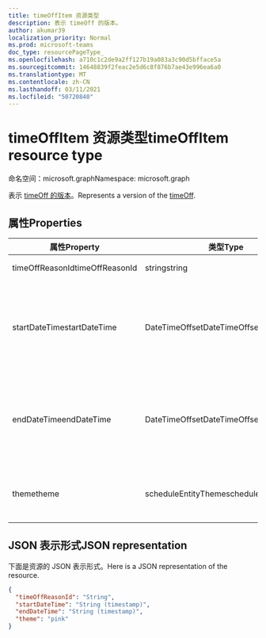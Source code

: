 ```yaml
---
title: timeOffItem 资源类型
description: 表示 timeOff 的版本。
author: akumar39
localization_priority: Normal
ms.prod: microsoft-teams
doc_type: resourcePageType_
ms.openlocfilehash: a710c1c2de9a2ff127b19a083a3c90d5bfface5a
ms.sourcegitcommit: 14648839f2feac2e5d6c8f876b7ae43e996ea6a0
ms.translationtype: MT
ms.contentlocale: zh-CN
ms.lasthandoff: 03/11/2021
ms.locfileid: "50720840"
---
```

# <a name="timeoffitem-resource-type"></a><span data-ttu-id="e409b-103">timeOffItem 资源类型</span><span class="sxs-lookup"><span data-stu-id="e409b-103">timeOffItem resource type</span></span>

<span data-ttu-id="e409b-104">命名空间：microsoft.graph</span><span class="sxs-lookup"><span data-stu-id="e409b-104">Namespace: microsoft.graph</span></span>

<span data-ttu-id="e409b-105">表示 [timeOff 的版本](timeoff.md)。</span><span class="sxs-lookup"><span data-stu-id="e409b-105">Represents a version of the [timeOff](timeoff.md).</span></span>

## <a name="properties"></a><span data-ttu-id="e409b-106">属性</span><span class="sxs-lookup"><span data-stu-id="e409b-106">Properties</span></span>
| <span data-ttu-id="e409b-107">属性</span><span class="sxs-lookup"><span data-stu-id="e409b-107">Property</span></span>                         | <span data-ttu-id="e409b-108">类型</span><span class="sxs-lookup"><span data-stu-id="e409b-108">Type</span></span>                    | <span data-ttu-id="e409b-109">说明</span><span class="sxs-lookup"><span data-stu-id="e409b-109">Description</span></span>                                                                                                                                                                        |
|------------------------------|-------------------------|---------------------------------------------------------------------------------------------|
| <span data-ttu-id="e409b-110">timeOffReasonId</span><span class="sxs-lookup"><span data-stu-id="e409b-110">timeOffReasonId</span></span>               | <span data-ttu-id="e409b-111">string</span><span class="sxs-lookup"><span data-stu-id="e409b-111">string</span></span>                  | <span data-ttu-id="e409b-112">的 `timeOffReason` `timeOffItem` ID。</span><span class="sxs-lookup"><span data-stu-id="e409b-112">ID of the `timeOffReason` for this `timeOffItem`.</span></span> <span data-ttu-id="e409b-113">必需。</span><span class="sxs-lookup"><span data-stu-id="e409b-113">Required.</span></span>     |
| <span data-ttu-id="e409b-114">startDateTime</span><span class="sxs-lookup"><span data-stu-id="e409b-114">startDateTime</span></span>               | <span data-ttu-id="e409b-115">DateTimeOffset</span><span class="sxs-lookup"><span data-stu-id="e409b-115">DateTimeOffset</span></span>                  | <span data-ttu-id="e409b-116">的开始日期和时间 `timeOffItem` 。</span><span class="sxs-lookup"><span data-stu-id="e409b-116">The start date and time for the `timeOffItem`.</span></span> <span data-ttu-id="e409b-117">必需。</span><span class="sxs-lookup"><span data-stu-id="e409b-117">Required.</span></span> <span data-ttu-id="e409b-118">时间戳类型表示采用 ISO 8601 格式的日期和时间信息，始终采用 UTC 时区。</span><span class="sxs-lookup"><span data-stu-id="e409b-118">The Timestamp type represents date and time information using ISO 8601 format and is always in UTC time.</span></span> <span data-ttu-id="e409b-119">例如，2014 年 1 月 1 日午夜 UTC 为 `2014-01-01T00:00:00Z`。</span><span class="sxs-lookup"><span data-stu-id="e409b-119">For example, midnight UTC on Jan 1, 2014 is `2014-01-01T00:00:00Z`.</span></span> |
| <span data-ttu-id="e409b-120">endDateTime</span><span class="sxs-lookup"><span data-stu-id="e409b-120">endDateTime</span></span>               | <span data-ttu-id="e409b-121">DateTimeOffset</span><span class="sxs-lookup"><span data-stu-id="e409b-121">DateTimeOffset</span></span>                  | <span data-ttu-id="e409b-122">的结束日期和时间 `timeOffItem` 。</span><span class="sxs-lookup"><span data-stu-id="e409b-122">The end date and time for the `timeOffItem`.</span></span> <span data-ttu-id="e409b-123">必需。</span><span class="sxs-lookup"><span data-stu-id="e409b-123">Required.</span></span> <span data-ttu-id="e409b-124">时间戳类型表示采用 ISO 8601 格式的日期和时间信息，始终采用 UTC 时区。</span><span class="sxs-lookup"><span data-stu-id="e409b-124">The Timestamp type represents date and time information using ISO 8601 format and is always in UTC time.</span></span> <span data-ttu-id="e409b-125">例如，2014 年 1 月 1 日午夜 UTC 为 `2014-01-01T00:00:00Z`。</span><span class="sxs-lookup"><span data-stu-id="e409b-125">For example, midnight UTC on Jan 1, 2014 is `2014-01-01T00:00:00Z`.</span></span> |
| <span data-ttu-id="e409b-126">theme</span><span class="sxs-lookup"><span data-stu-id="e409b-126">theme</span></span> | <span data-ttu-id="e409b-127">scheduleEntityTheme</span><span class="sxs-lookup"><span data-stu-id="e409b-127">scheduleEntityTheme</span></span>   | <span data-ttu-id="e409b-128">支持的颜色：白色;blue;绿色;紫色;粉色;黄色;灰色;darkBlue;darkGreen;darkPurple;darkPink;darkYellow。</span><span class="sxs-lookup"><span data-stu-id="e409b-128">Supported colors: white; blue; green; purple; pink; yellow; gray; darkBlue; darkGreen; darkPurple; darkPink; darkYellow.</span></span> |

## <a name="json-representation"></a><span data-ttu-id="e409b-129">JSON 表示形式</span><span class="sxs-lookup"><span data-stu-id="e409b-129">JSON representation</span></span>

<span data-ttu-id="e409b-130">下面是资源的 JSON 表示形式。</span><span class="sxs-lookup"><span data-stu-id="e409b-130">Here is a JSON representation of the resource.</span></span>

<!-- {
  "blockType": "resource",
  "keyProperty": "id",
  "@odata.type": "microsoft.graph.timeOffItem"
}-->
```json
{
  "timeOffReasonId": "String",
  "startDateTime": "String (timestamp)",
  "endDateTime": "String (timestamp)",
  "theme": "pink"
}
```


<!-- uuid: 8fcb5dbc-d5aa-4681-8e31-b001d5168d79
2015-10-25 14:57:30 UTC -->
<!--
{
  "type": "#page.annotation",
  "description": "timeOffItem resource",
  "keywords": "",
  "section": "documentation",
  "tocPath": "",
  "suppressions": []
}
-->

